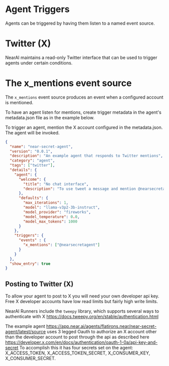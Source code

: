 # Agent Triggers

Agents can be triggered by having them listen to a named event source.

# Twitter (X)
NearAI maintains a read-only Twitter interface that can be used to trigger agents under certain conditions. 

# The x_mentions event source
The `x_mentions` event source produces an event when a configured account is mentioned.

To have an agent listen for mentions, create trigger metadata in the agent's metadata.json file as in the example below.

To trigger an agent, mention the X account configured in the metadata.json. The agent will be invoked.

```json
{
  "name": "near-secret-agent",
  "version": "0.0.1",
  "description": "An example agent that responds to Twitter mentions",
  "category": "agent",
  "tags": ["twitter"],
  "details": {
    "agent": {
      "welcome": {
        "title": "No chat interface",
        "description": "To use tweet a message and mention @nearsecretagent."
      },
      "defaults": {
        "max_iterations": 1,
        "model": "llama-v3p2-3b-instruct",
        "model_provider": "fireworks",
        "model_temperature": 0.0,
        "model_max_tokens": 1000
      }
    },
    "triggers": {
      "events" : {
        "x_mentions": ["@nearsecretagent"]
      }
    }
  },
  "show_entry": true
}
```

## Posting to Twitter (X)

To allow your agent to post to X you will need your own developer api key. Free X developer accounts have low read limits but fairly high write limits.

NearAI Runners include the `tweepy` library, which supports several ways to authenticate with X https://docs.tweepy.org/en/stable/authentication.html

The example agent https://app.near.ai/agents/flatirons.near/near-secret-agent/latest/source uses 3 legged Oauth to authorize an X account other than the developer account to post through the api as described here https://developer.x.com/en/docs/authentication/oauth-1-0a/api-key-and-secret
To accomplish this it has four secrets set on the agent: X_ACCESS_TOKEN, X_ACCESS_TOKEN_SECRET, X_CONSUMER_KEY, X_CONSUMER_SECRET.

